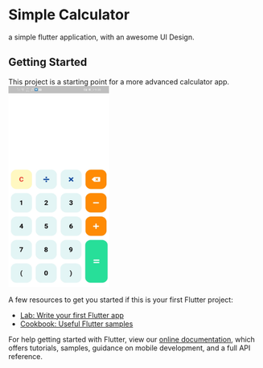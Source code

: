 # Simple Calculator
a simple flutter application, with an awesome UI Design.

## Getting Started

This project is a starting point for a more advanced calculator app.
<img src='https://github.com/mohammedElfatihSalah/Simple-Calculator-App/blob/master/Screenshot_20210309_093821_com.example.flutter_app_cal.jpg?raw=true' width=200 height=400 />


A few resources to get you started if this is your first Flutter project:

- [Lab: Write your first Flutter app](https://flutter.dev/docs/get-started/codelab)
- [Cookbook: Useful Flutter samples](https://flutter.dev/docs/cookbook)

For help getting started with Flutter, view our
[online documentation](https://flutter.dev/docs), which offers tutorials,
samples, guidance on mobile development, and a full API reference.
